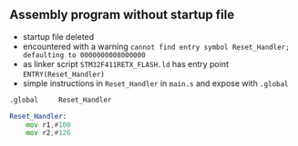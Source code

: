 ## Assembly program without startup file   
    
- startup file deleted    
- encountered with a warning `cannot find entry symbol Reset_Handler; defaulting to 0000000008000000` 
- as linker script `STM32F411RETX_FLASH.ld` has entry point `ENTRY(Reset_Handler)`   
- simple instructions in `Reset_Handler` in `main.s` and expose with `.global`
```asm
.global		Reset_Handler

Reset_Handler:
	mov r1,#100
	mov r2,#126
```   
   

           